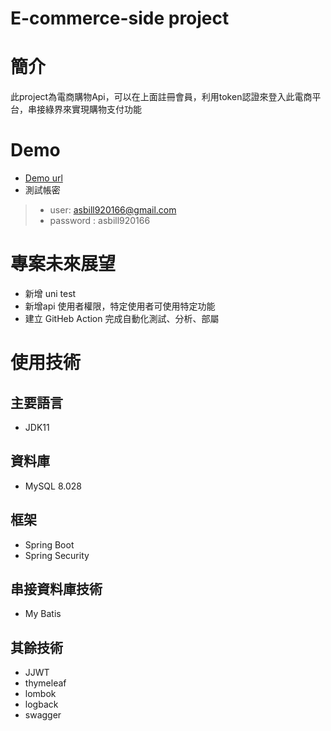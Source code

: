 # E-commerce-side project
# 簡介
此project為電商購物Api，可以在上面註冊會員，利用token認證來登入此電商平台，串接綠界來實現購物支付功能
# Demo
*  [Demo url](https://bill-webapp.herokuapp.com/swagger-ui/index.html) 
*  測試帳密 
> * user: asbill920166@gmail.com
> * password : asbill920166

# 專案未來展望
* 新增 uni test
* 新增api 使用者權限，特定使用者可使用特定功能
* 建立 GitHeb Action 完成自動化測試、分析、部屬
# 使用技術
## 主要語言
- JDK11
## 資料庫
- MySQL 8.028
## 框架
- Spring Boot 
- Spring Security
## 串接資料庫技術
- My Batis
## 其餘技術
- JJWT
- thymeleaf
- lombok
- logback
- swagger
 
